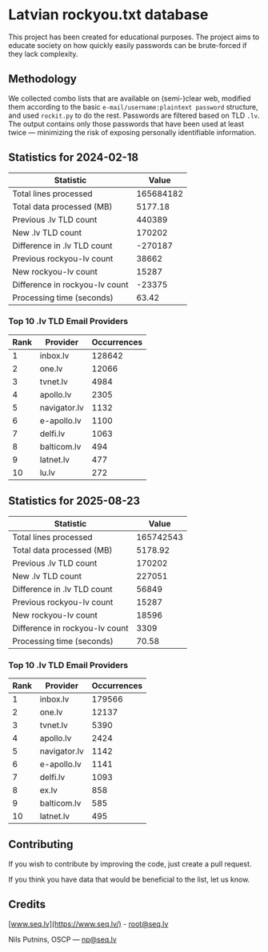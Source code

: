 # Latvian rockyou.txt database

This project has been created for educational purposes.
The project aims to educate society on how quickly easily passwords can be brute-forced if they lack complexity.

## Methodology

We collected combo lists that are available on (semi-)clear web, modified them according to the basic `e-mail/username:plaintext password` structure, and used `rockit.py` to do the rest. Passwords are filtered based on TLD `.lv`. The output contains only those passwords that have been used at least twice — minimizing the risk of exposing personally identifiable information.

## Statistics for 2024-02-18

| Statistic | Value |
| --- | --- |
| Total lines processed | 165684182 |
| Total data processed (MB) | 5177.18 |
| Previous .lv TLD count | 440389 |
| New .lv TLD count | 170202 |
| Difference in .lv TLD count | -270187 |
| Previous rockyou-lv count | 38662 |
| New rockyou-lv count | 15287 |
| Difference in rockyou-lv count | -23375 |
| Processing time (seconds) | 63.42 |

### Top 10 .lv TLD Email Providers

| Rank | Provider | Occurrences |
| --- | --- | --- |
| 1 | inbox.lv | 128642 |
| 2 | one.lv | 12066 |
| 3 | tvnet.lv | 4984 |
| 4 | apollo.lv | 2305 |
| 5 | navigator.lv | 1132 |
| 6 | e-apollo.lv | 1100 |
| 7 | delfi.lv | 1063 |
| 8 | balticom.lv | 494 |
| 9 | latnet.lv | 477 |
| 10 | lu.lv | 272 |

## Statistics for 2025-08-23

| Statistic | Value |
| --- | --- |
| Total lines processed | 165742543 |
| Total data processed (MB) | 5178.92 |
| Previous .lv TLD count | 170202 |
| New .lv TLD count | 227051 |
| Difference in .lv TLD count | 56849 |
| Previous rockyou-lv count | 15287 |
| New rockyou-lv count | 18596 |
| Difference in rockyou-lv count | 3309 |
| Processing time (seconds) | 70.58 |

### Top 10 .lv TLD Email Providers

| Rank | Provider | Occurrences |
| --- | --- | --- |
| 1 | inbox.lv | 179566 |
| 2 | one.lv | 12137 |
| 3 | tvnet.lv | 5390 |
| 4 | apollo.lv | 2424 |
| 5 | navigator.lv | 1142 |
| 6 | e-apollo.lv | 1141 |
| 7 | delfi.lv | 1093 |
| 8 | ex.lv | 858 |
| 9 | balticom.lv | 585 |
| 10 | latnet.lv | 495 |

## Contributing

If you wish to contribute by improving the code, just create a pull request.

If you think you have data that would be beneficial to the list, let us know.

## Credits

[www.seq.lv](https://www.seq.lv/) - [root@seq.lv](mailto:root@seq.lv)

Nils Putnins, OSCP — [np@seq.lv](mailto:np@seq.lv)